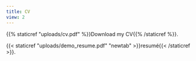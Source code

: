 ```yaml
---
title: CV
view: 2
---
```

{{% staticref "uploads/cv.pdf" %}}Download my CV{{% /staticref %}}.

{{< staticref "uploads/demo_resume.pdf" "newtab" >}}resumé{{< /staticref >}}.